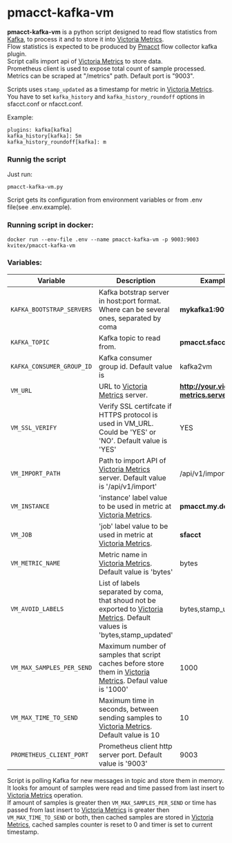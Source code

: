 # pmacct-kafka-vm
**pmacct-kafka-vm** is a python script designed to read flow statistics from [Kafka], to process it and to store it into [Victoria Metrics].\
Flow statistics is expected to be produced  by [Pmacct] flow collector kafka plugin.\
Script calls import api of [Victoria Metrics] to store data.\
Prometheus client is used to expose total count of sample processed. Metrics can be scraped at "/metrics" path. Default port is "9003".

Scripts uses `stamp_updated` as a timestamp for metric in [Victoria Metrics].\
You have to set `kafka_history` and `kafka_history_roundoff` options in sfacct.conf or nfacct.conf.

Example:
```
plugins: kafka[kafka]
kafka_history[kafka]: 5m
kafka_history_roundoff[kafka]: m
```

### Runnig the script

Just run:
```
pmacct-kafka-vm.py
```
Script gets its  configuration from environment variables or from .env file(see .env.example).

### Running script in docker:

```
docker run --env-file .env --name pmacct-kafka-vm -p 9003:9003 kvitex/pmacct-kafka-vm 
```

### Variables:

Variable | Description | Example
--- | --- | ---
`KAFKA_BOOTSTRAP_SERVERS` | Kafka botstrap server in host:port format. Where can be several ones, separated by coma  |  **mykafka1:9094**
`KAFKA_TOPIC` | Kafka topic to read from.|  **pmacct.sfacct**
`KAFKA_CONSUMER_GROUP_ID` | Kafka consumer group id. Default value is   | kafka2vm
`VM_URL` | URL to [Victoria Metrics] server. | **http://your.victoria-metrics.server:8428**
`VM_SSL_VERIFY` | Verify SSL certifcate if HTTPS protocol is used in VM_URL. Could be 'YES' or 'NO'. Default value is 'YES'|  YES
`VM_IMPORT_PATH` | Path to import API  of [Victoria Metrics] server. Default value is '/api/v1/import'  | /api/v1/import
`VM_INSTANCE` | 'instance' label value to be used in metric at [Victoria Metrics]. | **pmacct.my.domain**
`VM_JOB` | 'job' label value to be used in metric at [Victoria Metrics]. | **sfacct**
`VM_METRIC_NAME` | Metric name in [Victoria Metrics]. Default value is 'bytes' | bytes
`VM_AVOID_LABELS` | List of labels separated by coma, that shoud not be exported to [Victoria Metrics]. Default values is 'bytes,stamp_updated'| bytes,stamp_updated 
`VM_MAX_SAMPLES_PER_SEND` | Maximum number of samples that script caches before store them in  [Victoria Metrics]. Defaul value is '1000'  | 1000
`VM_MAX_TIME_TO_SEND` | Maximum time in seconds, between sending samples to  [Victoria Metrics]. Default value is 10 | 10
`PROMETHEUS_CLIENT_PORT` | Prometheus client http server port. Default value is '9003' | 9003

Script is polling Kafka for new messages in topic and store them in memory. It looks for amount of samples were read and time passed from last insert to [Victoria Metrics] operation.\
If amount of samples is greater then `VM_MAX_SAMPLES_PER_SEND`  or time has passed from last insert to [Victoria Metrics] is greater then `VM_MAX_TIME_TO_SEND` or both, then cached samples are stored in [Victoria Metrics], cached samples counter is reset to 0 and timer is set to current timestamp.




[//]:#

[pmacct]: <http://www.pmacct.net/>
[victoria metrics]: <https://victoriametrics.github.io/> 
[kafka]: <https://kafka.apache.org/>
